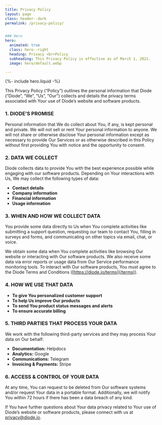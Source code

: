 ```yaml
---
title: Privacy Policy
layout: page
class: header--dark
permalink: /privacy-policy/


### Hero
hero:
  animated: true
  class: hero--right
  heading: Privacy <br>Policy
  subheading: This Privacy Policy is effective as of March 1, 2021.
  image: hero/default.webp

---
```


{%- include hero.liquid -%}

This Privacy Policy (“Policy”) outlines the personal information that Diode (“Diode”, “We”, “Us”, “Our”) collects and details the privacy terms associated with Your use of Diode’s website and software products.

### 1. DIODE’S PROMISE
Personal information that We do collect about You, if any, is kept personal and private. We will not sell or rent Your personal information to anyone. We will not share or otherwise disclose Your personal information except as necessary to provide Our Services or as otherwise described in this Policy without first providing You with notice and the opportunity to consent.

### 2. DATA WE COLLECT
Diode collects data to provide You with the best experience possible while engaging with our software products. Depending on Your interactions with Us, We may collect the following types of data:
- **Contact details**
- **Company information**
- **Financial information**
- **Usage information**

### 3. WHEN AND HOW WE COLLECT DATA
You provide some data directly to Us when You complete activities like submitting a support question, requesting our team to contact You, filling in surveys and forms, and communicating on other topics via email, chat, or voice.

We obtain some data when You complete activities like browsing Our website or interacting with Our software products. We also receive some data via error reports or usage data from Our Service performance monitoring tools. To interact with Our software products, You must agree to the Diode Terms and Conditions ([https://diode.io/terms](/terms)).

### 4. HOW WE USE THAT DATA
- **To give You personalized customer support**
- **To help Us improve Our products**
- **To send You product status messages and alerts**
- **To ensure accurate billing**

### 5. THIRD PARTIES THAT PROCESS YOUR DATA
We work with the following third-party services and they may process Your data on Our behalf:
    
- **Documentation:** Helpdocs
- **Analytics:** Google
- **Communications:** Telegram
- **Invoicing & Payments:** Stripe

### 6. ACCESS & CONTROL OF YOUR DATA
At any time, You can request to be deleted from Our software systems and/or request Your data in a portable format. Additionally, we will notify You within 72 hours if there has been a data breach of any kind.
  
If You have further questions about Your data privacy related to Your use of Diode’s website or software products, please connect with us at [privacy@diode.io](mailto:privacy@diode.io).